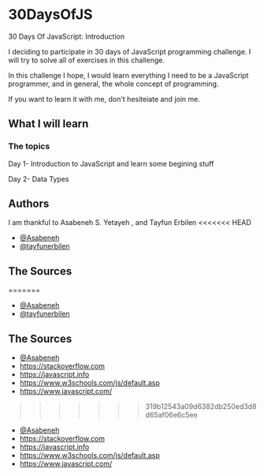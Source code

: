 # 30DaysOfJS

30 Days Of JavaScript: Introduction

I deciding to participate in 30 days of JavaScript programming challenge. I will try to solve all of exercises in this challenge. 

In this challenge I hope, I would learn everything I need to be a JavaScript programmer, and in general, the whole concept of programming. 

If you want to learn it with me, don't hesiteiate and join me.





## What I will learn
### The topics

Day 1-	Introduction to JavaScript and learn some begining stuff

Day 2-	Data Types



## Authors

I am thankful to Asabeneh S. Yetayeh , and Tayfun Erbilen
<<<<<<< HEAD

- [@Asabeneh](https://github.com/Asabeneh/30-Days-Of-JavaScript)
- [@tayfunerbilen ](https://github.com/tayfunerbilen)

## The Sources
=======

- [@Asabeneh](https://github.com/Asabeneh/30-Days-Of-JavaScript)
- [@tayfunerbilen ](https://github.com/tayfunerbilen)

## The Sources

- [@Asabeneh](https://github.com/Asabeneh/30-Days-Of-JavaScript)
- https://stackoverflow.com
- https://javascript.info
- https://www.w3schools.com/js/default.asp
- https://www.javascript.com/
>>>>>>> 319b12543a09d6382db250ed3d8d65af06e6c5ee

- [@Asabeneh](https://github.com/Asabeneh/30-Days-Of-JavaScript)
- https://stackoverflow.com
- https://javascript.info
- https://www.w3schools.com/js/default.asp
- https://www.javascript.com/
